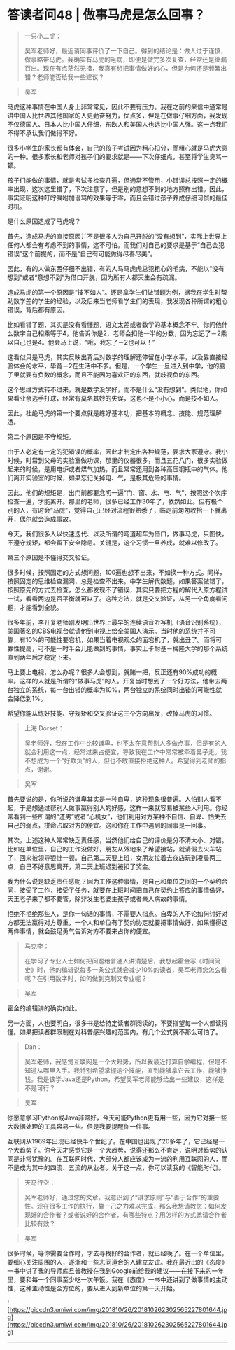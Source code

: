 # 答读者问48 | 做事马虎是怎么回事？

> 一只小二虎：
> 
> 吴军老师好，最近请同事评价了一下自己。得到的结论是：做人过于谨慎，做事略带马虎。我确实有马虎的毛病，即便是做完多次复查，经常还是纰漏百出。现在有点茫然无措，我真有想把事情做好的心，但是为何还是频繁出错？老师能否给我一些建议？

> 吴军

马虎这种事情在中国人身上非常常见，因此不要有压力。我在之前的来信中通常是讲中国人比世界其他国家的人更勤奋努力，优点多，但是在做事仔细方面，我发现不仅德国人、日本人比中国人仔细，东欧人和美国人也远比中国人强。这一点我们不得不承认我们做得不好。

很多小学生的家长都有体会，自己的孩子考试因为粗心扣分，而粗心就是马虎大意的一种。很多家长和老师对孩子们的要求就是——下次仔细点，甚至将学生臭骂一顿。

孩子们能做的事情，就是考试多检查几遍，但通常不管用，小错误总按照一定的概率出现，这次这里错了，下次注意了，但是别的意想不到的地方照样出错。因此，事实证明这种叮咛嘱咐加谩骂的效果等于零，而且会错过孩子养成仔细习惯的最佳时机。

是什么原因造成了马虎呢？

首先，造成马虎的直接原因并不是很多人为自己开脱的“没有想到”，实际上世界上任何人都会有考虑不到的事情，这不可怕。而我们对自己的要求是基于“自己会犯错误”这个前提的，而不是“自己有可能做得尽善尽美”。

因此，有的人做东西仔细不出错，有的人马马虎虎总犯粗心的毛病，不能以“没有想到”或者“意想不到”为借口开脱，因为所有人都天生会有疏漏。

造成马虎的第一个原因是“技不如人”。还是拿学生们做错题为例，据我在学生时帮助数学差的学生的经验，以及后来当老师看学生们的表现，我发现各种所谓的粗心错误，背后都有原因。

比如看错了题，其实是没有看懂题，语文太差或者数学的基本概念不牢。你问他什么数字自己相乘等于4，他告诉你是2，老师会扣他一半的分数，因为忘记了－2乘以自己也是4。他会马上说，“哦，我忘了－2也可以！”

这看似只是马虎，其实反映出背后对数学的理解还停留在小学水平，以及靠直接经验体会的水平，毕竟－2在生活中不多。但是，一个学生一旦进入到中学，他的脑子里就要有负数的概念，而且不能因为喜欢正的东西，就歧视负的东西。

这个思维方式转不过来，就是数学没学好，而不是什么“没有想到”。类似地，你如果看业余选手打球，经常有莫名其妙的失误，这也不是不小心，而是技不如人。

因此，杜绝马虎的第一个要点就是练好基本功，把基本的概念、技能、规范理解透。

第二个原因是不守规矩。

由于人必定有一定的犯错误的概率，因此才制定出各种规范，要求大家遵守。我小时候，时常到父母的实验室做功课，那里的仪器很多，而且五花八门，很多实验做起来的时候，是用电炉或者煤气加热，而且常常还用到各种高压钢瓶中的气体。他们离开实验室的时候，如果忘记关掉电、气，是极其危险的事情。

因此，他们的规矩是，出门前都要念叨一遍“门、窗、水、电、气”，按照这个次序检查一遍，才能离开。那里的老师，很多已经工作30年了，依然如此。但有极个别的人，有时会“马虎”，觉得自己已经对流程很熟悉了，临走前匆匆收拾一下就离开，偶尔就会造成事故。

今天，我们很多人以快速迭代、以及所谓的弯道超车为借口，做事马虎，只图快，不遵守规矩，都会留下安全隐患。关键是，这个习惯一旦养成，就难以修改了。

第三个原因是不懂得交叉验证。

很多时候，按照固定的方式想问题，100遍也想不出来，不如换一种方式。同样，按照固定的思维检查漏洞，总是检查不出来。中学生解代数题，如果答案做错了，按照原先的方式去检查，怎么都发现不了错误，其实只要把方程的解代入原方程试一试，看看两边是否平衡就可以了。这种方法，就是交叉验证，从另一个角度看问题，才能看到全貌。

很多年前，李开复老师刚发明出世界上最早的连续语音听写机（语音识别系统），美国著名的CBS电视台就请他到电视上给全美国人演示。当时他的系统并不可靠，有10%的可能性要宕机，如果当着电视观众的面宕机了，就出丑了。而将可靠性提高，可不是一时半会儿能做到的事情，事实上卡耐基－梅隆大学的那个系统直到两年后才稳定下来。

马上要上电视，怎么办呢？很多人会想到，就赌一把，反正还有90%成功的概率。这样的人就是所谓的“做事马虎”的人。开复当时想到了一个好方法，他带去两台独立的系统，每一台出错的概率为10%，两台独立的系统同时出错的可能性就会降低到1%。

希望你能从练好技能、守规矩和交叉验证这三个方向出发，改掉马虎的习惯。

> 上海 Dorset：
> 
> 吴老师好，我在工作中比较谦卑，也不太在意帮别人多做点事，但是有的人就会利用这一点，经常过来占便宜，导致我在工作中常常被牵着鼻子走。我不想成为一个“好欺负”的人，但也不敢直接拒绝这种人。希望得到老师的指点，谢谢。

> 吴军

首先要说的是，你所说的谦卑其实是一种自卑，这种现象很普遍。人怕别人看不起，于是想通过帮别人做事赢得别人的好感，这样一来就容易被某些人利用。你经常看到一些所谓的“渣男”或者“心机女”，他们利用对方某种不自信、自卑、怕失去自己的弱点，拼命占取对方的便宜。这和你在工作中遇到的同事是一回事。

其次，上述这种人常常缺乏责任感，当然他们给自己的评价是分不清大小、对错。比如在单位里，自己的工作没做好，朋友从外地来了希望接站，就请假去火车站了，回来被领导狠批一顿。自己第二天要上班，女朋友拉着去夜店玩到凌晨两三点，自己不好意思离开，第二天上班迟到被扣了奖金。

我为什么说是缺乏责任感呢？因为工作这种事情，是自己和单位之间的一个契约合同，接受了工作，接受了任务，就要在上班时间把自己在契约上答应的事情做好，天王老子来了都不要管，除非发生老婆生孩子或者亲人病故的事情。

拒绝不拒绝那些人，是你一句话的事情，不需要人指点。自卑的人不论如何讨好对方都无法赢得对方尊重，一个人和单位有了契约协定就要把事情做好，如果懂得这两件事情，就会鼓足勇气告诉对方不要来占你的便宜。

> 马克李：
> 
> 在学习了专业人士如何把问题给普通人讲清楚后，我想起霍金写《时间简史》时，他的编辑说每多一条公式就会减少10%的读者，吴军老师您怎么看呢？在引用数字时，如何做到克制又专业呢？

> 吴军

霍金的编辑讲的确实如此。

另一方面，人也要明白，很多书是给特定读者群阅读的，不要指望每一个人都读得懂。如果把读者群限制在对科普感兴趣的范围内，有几个公式就不那么可怕了。

> Dan：
> 
> 吴军老师，我感觉互联网是一个大趋势，所以我最近打算自学编程，但是不知道从哪里入手。我特别希望掌握这个技能，直到能够拿它去工作，能够挣钱。我是该学Java还是Python，希望吴军老师能够给出一些建议，这样是不是可行？

> 吴军

你愿意学习Python或Java非常好，今天可能Python更有用一些，因为它对接一些大数据处理的工具容易一些。但是我要提醒你一件事。

互联网从1969年出现已经快半个世纪了。在中国也出现了20多年了，它已经是一个大趋势了。你今天才感觉它是一个大趋势，说得还那么不肯定，说明对趋势的认同是非常犹豫的。在互联网时代，大部分人都应该成为一流的利用互联网的人，而不是成为其中的四流、五流的从业者。关于这一点，你可以读我的《智能时代》。

> 天马行空：
> 
> 吴军老师好，通过您的文章，我意识到了“讲求原则”与“善于合作”的重要性。现在很多工作的执行，靠一己之力难以完成，那么我想请教您：如何发现好的合作者？或者说好的合作者，有哪些特点？用怎样的方式邀请合作者比较有效？

> 吴军

很多时候，等你需要合作时，才去寻找好的合作者，就已经晚了。在一个单位里，要细心关注周围的人，逐渐和一些志同道合的人建立友谊。我在最近出的《态度》一书中讲了我的导师库旦普教授在我到Google前给我的建议——在接下来的一年里，要和每一个同事至少吃一次午饭。我在《态度》一书中还讲到了做事情的主动性，这种主动性是全方位的，要从进入到新单位的第一天开始。

![https://piccdn3.umiwi.com/img/201810/26/201810262302565227801644.jpg](https://piccdn3.umiwi.com/img/201810/26/201810262302565227801644.jpg)

---
